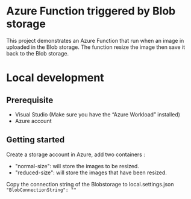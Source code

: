 # Azure Function triggered by Blob storage
This project demonstrates an Azure Function that run when an image in uploaded in the Blob storage.
The function resize the image then save it back to the Blob storage.

# Local development
## Prerequisite
* Visual Studio (Make sure you have the “Azure Workload” installed)
* Azure account

## Getting started
Create a storage account in Azure, add two containers :
* "normal-size": will store the images to be resized.
* "reduced-size": will store the images that have been resized.

Copy the connection string of the Blobstorage to local.settings.json
 ``"BlobConnectionString": ""``
